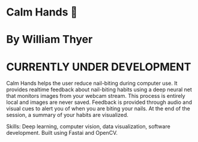 # Calm Hands 🙌
# By William Thyer
# CURRENTLY UNDER DEVELOPMENT

Calm Hands helps the user reduce nail-biting during computer use. It provides realtime feedback about nail-biting habits using a deep neural net that monitors images from your webcam stream. This process is entirely local and images are never saved. Feedback is provided through audio and visual cues to alert you of when you are biting your nails. At the end of the session, a summary of your habits are visualized.

Skills: Deep learning, computer vision, data visualization, software development. Built using Fastai and OpenCV.
